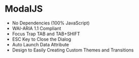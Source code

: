 # ModalJS

* No Dependencies (100% JavaScript)
* WAI-ARIA 1.1 Compliant
* Focus Trap TAB and TAB+SHIFT
* ESC Key to Close the Dialog
* Auto Launch Data Attribute
* Design to Easily Creating Custom Themes and Transitions
